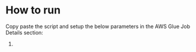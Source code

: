 # How to run
Copy paste the script and setup the below parameters in the AWS Glue Job Details section:

1. 
